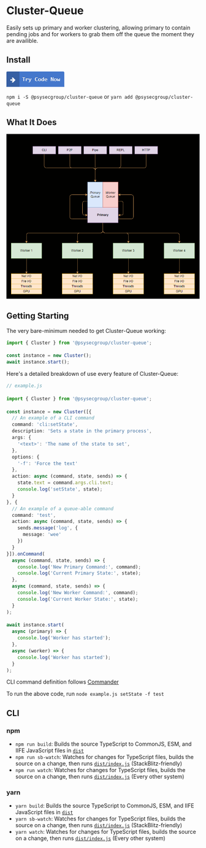 # Cluster-Queue

Easily sets up primary and worker clustering, allowing primary to contain pending jobs and for workers to grab them off the queue the moment they are availible.

## Install

[![Try on StackBlitz](/docs/try.png)](https://stackblitz.com/edit/psysecgroup-cluster-queue)

`npm i -S @psysecgroup/cluster-queue` or `yarn add @psysecgroup/cluster-queue`

## What It Does

![Try on StackBlitz](/docs/concept.png)

## Getting Starting

The very bare-minimum needed to get Cluster-Queue working:

```ts
import { Cluster } from '@psysecgroup/cluster-queue';

const instance = new Cluster();
await instance.start();
```

Here's a detailed breakdown of use every feature of Cluster-Queue:

```ts
// example.js

import { Cluster } from '@psysecgroup/cluster-queue';

const instance = new Cluster([{
  // An example of a CLI command
  command: 'cli:setState',
  description: 'Sets a state in the primary process',
  args: {
    '<text>': 'The name of the state to set',
  },
  options: {
    '-f': 'Force the text'
  },
  action: async (command, state, sends) => {
    state.text = command.args.cli.text;
    console.log('setState', state);
  }
}, {
  // An example of a queue-able command
  command: 'test',
  action: async (command, state, sends) => {
    sends.message('log', {
      message: 'wee'
    })
  }
}]).onCommand(
  async (command, state, sends) => {
    console.log('New Primary Command:', command);
    console.log('Current Primary State:', state);
  },
  async (command, state, sends) => {
    console.log('New Worker Command:', command);
    console.log('Current Worker State:', state);
  }
);

await instance.start(
  async (primary) => {
    console.log('Worker has started');
  },
  async (worker) => {
    console.log('Worker has started');
  }
);
```

CLI command definition follows [Commander](https://www.npmjs.com/package/commander)

To run the above code, run `node example.js setState -f test`

## CLI

### npm

- `npm run build`: Builds the source TypeScript to CommonJS, ESM, and IIFE JavaScript files in [`dist`](dist)
- `npm run sb-watch`: Watches for changes for TypeScript files, builds the source on a change, then runs [`dist/index.js`](dist/index.js) (StackBlitz-friendly)
- `npm run watch`: Watches for changes for TypeScript files, builds the source on a change, then runs [`dist/index.js`](dist/index.js) (Every other system)

### yarn

- `yarn build`: Builds the source TypeScript to CommonJS, ESM, and IIFE JavaScript files in [`dist`](dist)
- `yarn sb-watch`: Watches for changes for TypeScript files, builds the source on a change, then runs [`dist/index.js`](dist/index.js) (StackBlitz-friendly)
- `yarn watch`: Watches for changes for TypeScript files, builds the source on a change, then runs [`dist/index.js`](dist/index.js) (Every other system)
